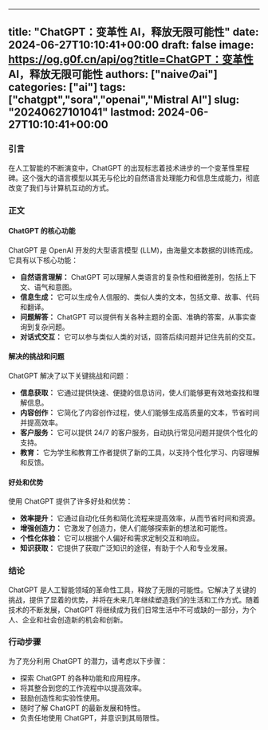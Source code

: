 
---
title: "ChatGPT：变革性 AI，释放无限可能性"
date: 2024-06-27T10:10:41+00:00
draft: false
image: https://og.g0f.cn/api/og?title=ChatGPT：变革性 AI，释放无限可能性
authors: ["naiveのai"]
categories: ["ai"]
tags: ["chatgpt","sora","openai","Mistral AI"]
slug: "20240627101041"
lastmod: 2024-06-27T10:10:41+00:00
---
### 引言

在人工智能的不断演变中，ChatGPT 的出现标志着技术进步的一个变革性里程碑。这个强大的语言模型以其无与伦比的自然语言处理能力和信息生成能力，彻底改变了我们与计算机互动的方式。

### 正文

#### ChatGPT 的核心功能

ChatGPT 是 OpenAI 开发的大型语言模型 (LLM)，由海量文本数据的训练而成。它具有以下核心功能：

* **自然语言理解：** ChatGPT 可以理解人类语言的复杂性和细微差别，包括上下文、语气和意图。
* **信息生成：** 它可以生成令人信服的、类似人类的文本，包括文章、故事、代码和翻译。
* **问题解答：** ChatGPT 可以提供有关各种主题的全面、准确的答案，从事实查询到复杂问题。
* **对话式交互：** 它可以参与类似人类的对话，回答后续问题并记住先前的交互。

#### 解决的挑战和问题

ChatGPT 解决了以下关键挑战和问题：

* **信息获取：** 它通过提供快速、便捷的信息访问，使人们能够更有效地查找和理解信息。
* **内容创作：** 它简化了内容创作过程，使人们能够生成高质量的文本，节省时间并提高效率。
* **客户服务：** 它可以提供 24/7 的客户服务，自动执行常见问题并提供个性化的支持。
* **教育：** 它为学生和教育工作者提供了新的工具，以支持个性化学习、内容理解和反馈。

#### 好处和优势

使用 ChatGPT 提供了许多好处和优势：

* **效率提升：** 它通过自动化任务和简化流程来提高效率，从而节省时间和资源。
* **增强创造力：** 它激发了创造力，使人们能够探索新的想法和可能性。
* **个性化体验：** 它可以根据个人偏好和需求定制交互和响应。
* **知识获取：** 它提供了获取广泛知识的途径，有助于个人和专业发展。

### 结论

ChatGPT 是人工智能领域的革命性工具，释放了无限的可能性。它解决了关键的挑战，提供了显着的优势，并将在未来几年继续塑造我们的生活和工作方式。随着技术的不断发展，ChatGPT 将继续成为我们日常生活中不可或缺的一部分，为个人、企业和社会创造新的机会和创新。

### 行动步骤

为了充分利用 ChatGPT 的潜力，请考虑以下步骤：

* 探索 ChatGPT 的各种功能和应用程序。
* 将其整合到您的工作流程中以提高效率。
* 鼓励创造性和实验性使用。
* 随时了解 ChatGPT 的最新发展和特性。
* 负责任地使用 ChatGPT，并意识到其局限性。